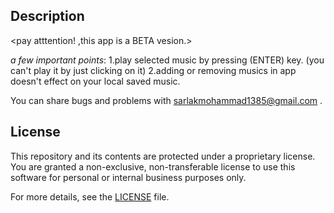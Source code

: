 ## Description 
<pay atttention! ,this app is a BETA vesion.>

*a few important points*:
  1.play selected music by pressing (ENTER) key. (you can't play it by just clicking on it)
  2.adding or removing musics in app doesn't effect on your local saved music.

You can share bugs and problems with sarlakmohammad1385@gmail.com .

## License

This repository and its contents are protected under a proprietary license. 
You are granted a non-exclusive, non-transferable license to use this software 
for personal or internal business purposes only. 

For more details, see the [LICENSE](LICENSE) file.
